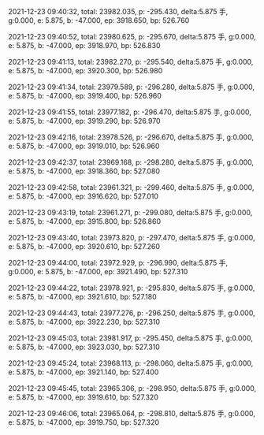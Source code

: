 2021-12-23 09:40:32, total: 23982.035, p: -295.430, delta:5.875 手, g:0.000, e: 5.875, b: -47.000, ep: 3918.650, bp: 526.760

2021-12-23 09:40:52, total: 23980.625, p: -295.670, delta:5.875 手, g:0.000, e: 5.875, b: -47.000, ep: 3918.970, bp: 526.830

2021-12-23 09:41:13, total: 23982.270, p: -295.540, delta:5.875 手, g:0.000, e: 5.875, b: -47.000, ep: 3920.300, bp: 526.980

2021-12-23 09:41:34, total: 23979.589, p: -296.280, delta:5.875 手, g:0.000, e: 5.875, b: -47.000, ep: 3919.400, bp: 526.960

2021-12-23 09:41:55, total: 23977.182, p: -296.470, delta:5.875 手, g:0.000, e: 5.875, b: -47.000, ep: 3919.290, bp: 526.970

2021-12-23 09:42:16, total: 23978.526, p: -296.670, delta:5.875 手, g:0.000, e: 5.875, b: -47.000, ep: 3919.010, bp: 526.960

2021-12-23 09:42:37, total: 23969.168, p: -298.280, delta:5.875 手, g:0.000, e: 5.875, b: -47.000, ep: 3918.360, bp: 527.080

2021-12-23 09:42:58, total: 23961.321, p: -299.460, delta:5.875 手, g:0.000, e: 5.875, b: -47.000, ep: 3916.620, bp: 527.010

2021-12-23 09:43:19, total: 23961.271, p: -299.080, delta:5.875 手, g:0.000, e: 5.875, b: -47.000, ep: 3915.800, bp: 526.860

2021-12-23 09:43:40, total: 23973.820, p: -297.470, delta:5.875 手, g:0.000, e: 5.875, b: -47.000, ep: 3920.610, bp: 527.260

2021-12-23 09:44:00, total: 23972.929, p: -296.990, delta:5.875 手, g:0.000, e: 5.875, b: -47.000, ep: 3921.490, bp: 527.310

2021-12-23 09:44:22, total: 23978.921, p: -295.830, delta:5.875 手, g:0.000, e: 5.875, b: -47.000, ep: 3921.610, bp: 527.180

2021-12-23 09:44:43, total: 23977.276, p: -296.250, delta:5.875 手, g:0.000, e: 5.875, b: -47.000, ep: 3922.230, bp: 527.310

2021-12-23 09:45:03, total: 23981.917, p: -295.450, delta:5.875 手, g:0.000, e: 5.875, b: -47.000, ep: 3923.030, bp: 527.310

2021-12-23 09:45:24, total: 23968.113, p: -298.060, delta:5.875 手, g:0.000, e: 5.875, b: -47.000, ep: 3921.140, bp: 527.400

2021-12-23 09:45:45, total: 23965.306, p: -298.950, delta:5.875 手, g:0.000, e: 5.875, b: -47.000, ep: 3919.610, bp: 527.320

2021-12-23 09:46:06, total: 23965.064, p: -298.810, delta:5.875 手, g:0.000, e: 5.875, b: -47.000, ep: 3919.750, bp: 527.320